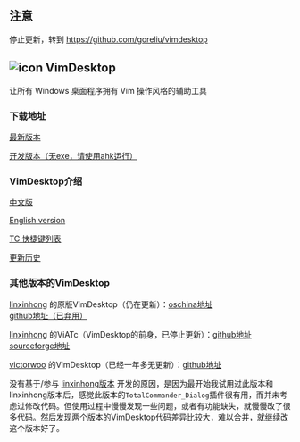 ## 注意

停止更新，转到 https://github.com/goreliu/vimdesktop

## ![icon](images/vimdesktop_32.jpg) VimDesktop

让所有 Windows 桌面程序拥有 Vim 操作风格的辅助工具

### 下载地址
[最新版本](https://github.com/goreliu/vimdesktop/releases/latest)

[开发版本（无exe，请使用ahk运行）](https://github.com/goreliu/vimdesktop/archive/develop.zip)

### VimDesktop介绍

[中文版](https://github.com/goreliu/vimdesktop/wiki)

[English version](https://github.com/goreliu/vimdesktop/wiki/VimDesktop-Introduction-%5BEnglish-Version%5D)

[TC 快捷键列表](https://github.com/goreliu/vimdesktop/wiki/TC%E5%BF%AB%E6%8D%B7%E9%94%AE%E5%88%97%E8%A1%A8)

[更新历史](https://github.com/goreliu/vimdesktop/blob/develop/HISTORY.md)

### 其他版本的VimDesktop
[linxinhong](http://git.oschina.net/linxinhong) 的原版VimDesktop（仍在更新）：[oschina地址](http://git.oschina.net/linxinhong/VimDesktop) [github地址（已弃用）](https://github.com/linxinhong/VimDesktop)

[linxinhong](http://git.oschina.net/linxinhong) 的ViATc（VimDesktop的前身，已停止更新）：[github地址](https://github.com/linxinhong/ViATc) [sourceforge地址](https://sourceforge.net/p/viatc/home/%E4%B8%BB%E9%A1%B5/)

[victorwoo](https://github.com/victorwoo) 的VimDesktop（已经一年多无更新）：[github地址](https://github.com/victorwoo/vimdesktop)

没有基于/参与 [linxinhong版本](http://git.oschina.net/linxinhong/VimDesktop) 开发的原因，是因为最开始我试用过此版本和linxinhong版本后，感觉此版本的`TotalCommander_Dialog`插件很有用，而并未考虑过修改代码。但使用过程中慢慢发现一些问题，或者有功能缺失，就慢慢改了很多代码。然后发现两个版本的VimDesktop代码差异比较大，难以合并，就继续改这个版本好了。
